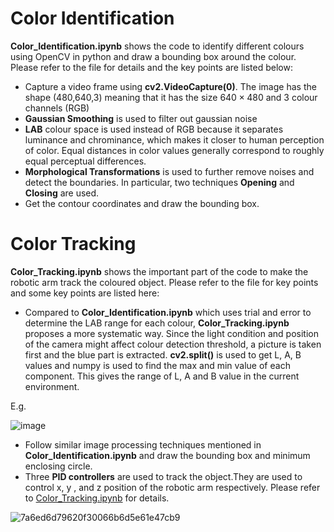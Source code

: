 # Color Identification
**Color_Identification.ipynb** shows the code to identify different colours using OpenCV in python and draw a bounding box around the colour. Please refer to the file for details and the key points are listed below:
- Capture a video frame using __cv2.VideoCapture(0)__. The image has the shape (480,640,3) meaning that it has the size $640 \times 480$ and 3 colour channels (RGB)
- **Gaussian Smoothing** is used to filter out gaussian noise
- **LAB** colour space is used instead of RGB because it separates luminance and chrominance, which makes it closer to human perception of color. Equal distances in color values generally correspond to roughly equal perceptual differences.  
- **Morphological Transformations** is used to further remove noises and detect the boundaries.
In particular, two techniques **Opening** and **Closing** are used.
- Get the contour coordinates and draw the bounding box.

# Color Tracking
**Color_Tracking.ipynb** shows the important part of the code to make the robotic arm track the coloured object. Please refer to the file for key points and some key points are listed here: 
- Compared to **Color_Identification.ipynb** which uses trial and error to determine the LAB range for each colour, **Color_Tracking.ipynb** proposes a more systematic way. Since the light condition and position of the camera might affect colour detection threshold, a picture is taken first and the blue part is extracted. **cv2.split()** is used to get L, A, B values and numpy is used to find the max and min value of each component. This gives the range of L, A and B value in the current environment.

E.g. 

![image](https://github.com/guyuxuan9/UROP_robotic_arm/assets/58468284/efca7e5a-d85a-4d9d-900b-245ca6a744d3)

- Follow similar image processing techniques mentioned in **Color_Identification.ipynb** and draw the bounding box and minimum enclosing circle.
- Three **PID controllers** are used to track the object.They are used to control x, y , and z position of the robotic arm respectively. Please refer to [Color_Tracking.ipynb](https://github.com/guyuxuan9/UROP_robotic_arm/blob/main/Camera/Color_Tracking.ipynb) for details.

![7a6ed6d79620f30066b6d5e61e47cb9](https://github.com/guyuxuan9/UROP_robotic_arm/assets/58468284/585e4179-ebe4-4afc-8aab-3482d3260578)
